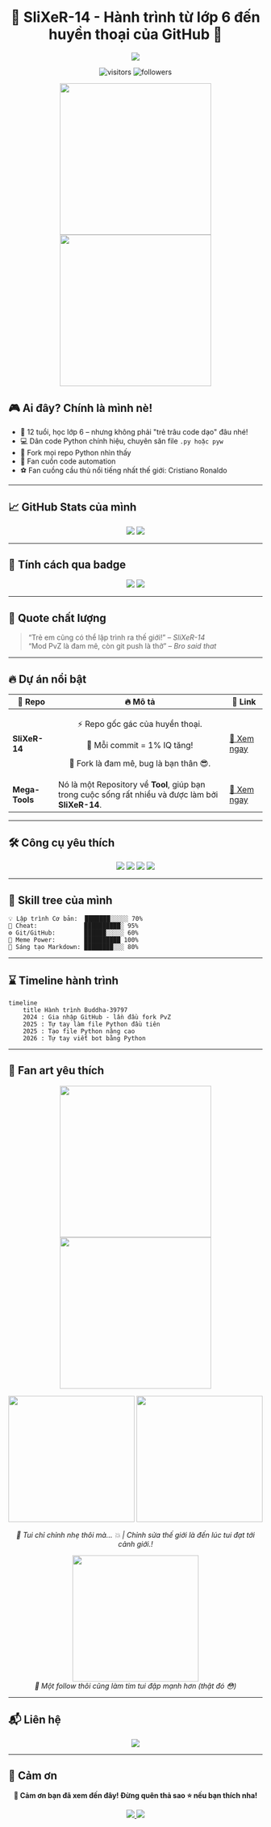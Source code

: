 <h1 align="center">🚀 SliXeR-14 - Hành trình từ lớp 6 đến huyền thoại của GitHub 🚀</h1>
<p align="center">
  <img src="https://readme-typing-svg.demolab.com?font=Fira+Code&pause=1000&center=true&vCenter=true&width=700&lines=%F0%9F%8C%B1+Code+v%C3%AC+%C4%91am+m%C3%AA;%F0%9F%94%A5+PvZ+Modder+t%C6%B0%C6%A1ng+lai;%E2%AD%90+Fork+cho+%C4%91%E1%BA%BFn+khi+n%C3%A0o+h%E1%BA%BFt+sao" />
</p>

<p align="center">
  <img src="https://komarev.com/ghpvc/?username=Buddha-39797&style=for-the-badge&color=ff69b4&label=VISITOR+COUNT" alt="visitors" />
  <img src="https://img.shields.io/github/followers/Buddha-39797?style=for-the-badge&color=blueviolet" alt="followers" />
</p>
<p align="center">
</p>
<p align="center">
  <img src="https://media.giphy.com/media/xT0xezQGU5xCDJuCPe/giphy.gif" width="300" />
  <img src="https://media.giphy.com/media/3o6Zt481isNVuQI1l6/giphy.gif" width="300" />
</p>


## 🎮 Ai đây? Chính là mình nè!
- 🧠 12 tuổi, học lớp 6 – nhưng không phải "trẻ trâu code dạo" đâu nhé!
- 💻 Dân code Python chính hiệu, chuyên săn file `.py hoặc pyw`
- 🔧 Fork mọi repo Python nhìn thấy
- 🤖 Fan cuồn code automation
- ⚽ Fan cuồng cầu thủ nổi tiếng nhất thế giới: Cristiano Ronaldo

---

## 📈 GitHub Stats của mình

<p align="center">
  <img src="https://github-readme-stats.vercel.app/api?username=SliXeR-14&show_icons=true&theme=dracula&rank_icon=percentile&count_private=true" />
  <img src="https://github-readme-stats.vercel.app/api/top-langs/?username=Buddha-39797&layout=donut&theme=dracula" />
</p>
<p align="center">

---

## 🔮 Tính cách qua badge

<p align="center">
  <img src="https://img.shields.io/badge/Tính cách-Đam mê 🌟-red?style=for-the-badge" />
  <img src="https://img.shields.io/badge/Kỹ năng-Code+PvZ-green?style=for-the-badge" />
</p>

---

## 🧠 Quote chất lượng

> “Trẻ em cũng có thể lập trình ra thế giới!” – *SliXeR-14*  
> “Mod PvZ là đam mê, còn git push là thở” – *Bro said that*

---

## 🔥 Dự án nổi bật

<table style="width:100%">
  <thead>
    <tr>
      <th>💾 <strong>Repo</strong></th>
      <th>🔥 <strong>Mô tả</strong></th>
      <th>🔗 <strong>Link</strong></th>
    </tr>
  </thead>
  <tbody>
    <tr>
      <td><strong>SliXeR-14</strong></td>
      <td><p align="center">⚡ Repo gốc gác của huyền thoại.
          <p align="center">🧠 Mỗi commit = 1% IQ tăng!
          <p align="center">💾 Fork là đam mê, bug là bạn thân 😎.</td>
      <td><a href="https://github.com/SliXeR-14/SliXeR-14">🔎 Xem ngay</a></td>
      <tr>
       <tr>
        <td><strong>Mega-Tools</strong></td>
      <td>Nó là một Repository về <strong>Tool</strong>, giúp bạn trong cuộc sống rất nhiều và được làm bởi <strong>SliXeR-14</strong>.</td>
      <td><a href="https://github.com/SliXeR-14/Mega-Tools">🔎 Xem ngay</a></td>
         </tr>
       <tr>
  </tbody>
</table>

---

## 🛠 Công cụ yêu thích

<p align="center">
  <img src="https://img.shields.io/badge/Code-VSCode-blue?style=for-the-badge&logo=visualstudiocode" />
  <img src="https://img.shields.io/badge/System-Windows_11-lightblue?style=for-the-badge&logo=windows11" />
  <img src="https://img.shields.io/badge/Bot Discord-pink?style=for-the-badge&logo=discord" />
  <img src="https://img.shields.io/badge/Cheat Game-green?style=for-the-badge&logo=steam" />
</p>

---

## 🧪 Skill tree của mình

```
💡 Lập trình Cơ bản:  ███████░░░░░ 70%
🌿 Cheat:             ██████████░ 95%
⚙️ Git/GitHub:        ██████░░░░░ 60%
🧩 Meme Power:        ██████████ 100%
🎨 Sáng tạo Markdown: ████████░░░ 80%
```

---

## ⌛ Timeline hành trình

```mermaid
timeline
    title Hành trình Buddha-39797
    2024 : Gia nhập GitHub - lần đầu fork PvZ
    2025 : Tự tay làm file Python đầu tiên
    2025 : Tạo file Python nâng cao
    2026 : Tự tay viết bot bằng Python
```

---

## 🎨 Fan art yêu thích

<p align="center">
  <img src="https://media.giphy.com/media/26tn33aiTi1jkl6H6/giphy.gif" width="300" />
  <img src="https://media.giphy.com/media/13HgwGsXF0aiGY/giphy.gif" width="300" />
</p>
<!-- Hai hình đầu căn giữa, cùng kích thước -->
<p align="center">
  <img src="https://media.giphy.com/media/l0MYKDr2K6q8EokNi/giphy.gif" width="250" />
  <img src="https://media.giphy.com/media/5GoVLqeAOo6PK/giphy.gif" width="250" />
</p>
<p align="center">
  <i>🔧 Tui chỉ chỉnh nhẹ thôi mà... 💥 | Chỉnh sửa thế giới là đến lúc tui đạt tới cảnh giới.!</i>
</p>

<!-- Hình thứ ba cũng ở giữa và cùng kích thước -->
<p align="center">
  <img src="https://media.giphy.com/media/fAnEC88LccN7a/giphy.gif" width="250" />
  <br/>
  <i>🌟 Một follow thôi cũng làm tim tui đập mạnh hơn (thật đó 😳)</i>
</p>

---

## 📬 Liên hệ

<p align="center">
  <a href="mailto:nguyenminhhuykt2014@gmail.com">
    <img src="https://img.shields.io/badge/Gmail-SliXeR--14-red?style=for-the-badge&logo=google&logoColor=white" />
  </a>
</p>

---

## 🙏 Cảm ơn

<p align="center"><b>🌟 Cảm ơn bạn đã xem đến đây! Đừng quên thả sao ⭐ nếu bạn thích nha!</b></p>

<p align="center">
<a href="https://github.com/SliXeR-14">
    <img src="https://img.shields.io/badge/%E2%AD%90-Follow%20đi%2C%20Mấy%20Fan%20ơi!-yellow?style=for-the-badge&logo=github" />
  <img src="https://img.shields.io/badge/🔥 Cảm ơn đã đọc đến đây nhé!-red?style=for-the-badge&logo=github" />
</p>
